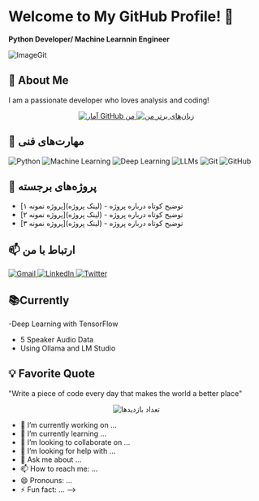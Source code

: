 # Welcome to My GitHub Profile! 👋
**Python Developer/ Machine Learnnin Engineer**

![ImageGit](https://github.com/user-attachments/assets/f0c1c9b9-c0df-4628-b9ba-b28a82aad46a)


## 🚀 About Me
I am a passionate developer who loves analysis and coding!

<p align="center">
  <a href="https://github.com/MaryRz">
    <img src="https://github-readme-stats.vercel.app/api?username=MaryRz&show_icons=true&theme=dracula" alt="آمار GitHub من" />
    <img src="https://github-readme-stats.vercel.app/api/top-langs/?username=MaryRz&layout=compact&theme=dracula" alt="زبان‌های برتر من" />
  </a>
</p>

## 🔧 مهارت‌های فنی
<p align="left">
  <img src="https://img.shields.io/badge/Python-3776AB?style=for-the-badge&logo=python&logoColor=white" alt="Python">
  <img src="https://img.shields.io/badge/Machine_Learning-0081CB?style=for-the-badge&logo=scikitlearn&logoColor=white" alt="Machine Learning">
  <img src="https://img.shields.io/badge/Deep_Learning-FF6F00?style=for-the-badge&logo=tensorflow&logoColor=white" alt="Deep Learning">
  <img src="https://img.shields.io/badge/LLMs-FFA000?style=for-the-badge&logo=openai&logoColor=white" alt="LLMs">
  <img src="https://img.shields.io/badge/Git-F05032?style=for-the-badge&logo=git&logoColor=white" alt="Git">
  <img src="https://img.shields.io/badge/GitHub-181717?style=for-the-badge&logo=github&logoColor=white" alt="GitHub">
</p>

## 🚀 پروژه‌های برجسته
- [پروژه نمونه ۱](لینک پروژه) - توضیح کوتاه درباره پروژه
- [پروژه نمونه ۲](لینک پروژه) - توضیح کوتاه درباره پروژه
- [پروژه نمونه ۳](لینک پروژه) - توضیح کوتاه درباره پروژه

## 📫 ارتباط با من
<p align="left">
  <a href="mailto:maryrz.example@gmail.com">
    <img src="https://img.shields.io/badge/Gmail-D14836?style=for-the-badge&logo=gmail&logoColor=white" alt="Gmail">
  </a>
  <a href="https://linkedin.com/in/yourprofile">
    <img src="https://img.shields.io/badge/LinkedIn-0077B5?style=for-the-badge&logo=linkedin&logoColor=white" alt="LinkedIn">
  </a>
  <a href="https://twitter.com/yourhandle">
    <img src="https://img.shields.io/badge/Twitter-1DA1F2?style=for-the-badge&logo=twitter&logoColor=white" alt="Twitter">
  </a>
</p>

## 📚Currently
-Deep Learning with TensorFlow
- 5 Speaker Audio Data
- Using Ollama and LM Studio

## 💡 Favorite Quote
"Write a piece of code every day that makes the world a better place"

<p align="center">
  <img src="https://komarev.com/ghpvc/?username=MaryRz&label=Profile%20views&color=0e75b6&style=flat" alt="تعداد بازدیدها">
</p>


- 🔭 I’m currently working on ...
- 🌱 I’m currently learning ...
- 👯 I’m looking to collaborate on ...
- 🤔 I’m looking for help with ...
- 💬 Ask me about ...
- 📫 How to reach me: ...
- 😄 Pronouns: ...
- ⚡ Fun fact: ...
-->
